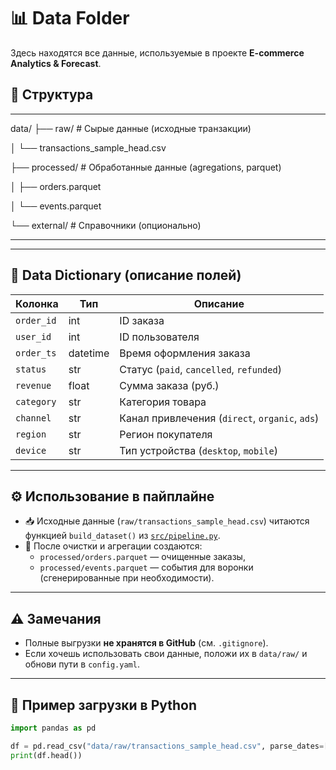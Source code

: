 # 📊 Data Folder

Здесь находятся все данные, используемые в проекте **E-commerce Analytics & Forecast**.

## 📁 Структура
---

data/
├── raw/ # Сырые данные (исходные транзакции)

│ └── transactions_sample_head.csv

├── processed/ # Обработанные данные (agregations, parquet)

│ ├── orders.parquet

│ └── events.parquet

└── external/ # Справочники (опционально)

---

---

## 📘 Data Dictionary (описание полей)

| Колонка | Тип | Описание |
|----------|------|----------|
| `order_id` | int | ID заказа |
| `user_id` | int | ID пользователя |
| `order_ts` | datetime | Время оформления заказа |
| `status` | str | Статус (`paid`, `cancelled`, `refunded`) |
| `revenue` | float | Сумма заказа (руб.) |
| `category` | str | Категория товара |
| `channel` | str | Канал привлечения (`direct`, `organic`, `ads`) |
| `region` | str | Регион покупателя |
| `device` | str | Тип устройства (`desktop`, `mobile`) |

---

## ⚙️ Использование в пайплайне

- 📥 Исходные данные (`raw/transactions_sample_head.csv`) читаются функцией `build_dataset()` из [`src/pipeline.py`](../src/pipeline.py).  
- 🧹 После очистки и агрегации создаются:
  - `processed/orders.parquet` — очищенные заказы,
  - `processed/events.parquet` — события для воронки (сгенерированные при необходимости).

---

## ⚠️ Замечания

- Полные выгрузки **не хранятся в GitHub** (см. `.gitignore`).
- Если хочешь использовать свои данные, положи их в `data/raw/` и обнови пути в `config.yaml`.

---

## 📎 Пример загрузки в Python

```python
import pandas as pd

df = pd.read_csv("data/raw/transactions_sample_head.csv", parse_dates=["order_ts"])
print(df.head())
